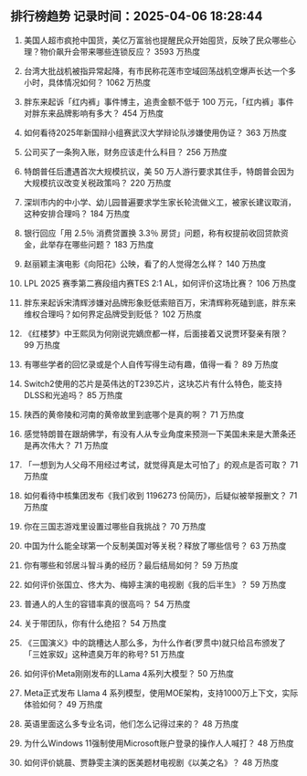 
## 排行榜趋势 记录时间：2025-04-06 18:28:44
  
  1. 美国人超市疯抢中国货，美亿万富翁也提醒民众开始囤货，反映了民众哪些心理？物价飙升会带来哪些连锁反应？ 3593 万热度
    
  2. 台湾大批战机被指异常起降，有市民称花莲市空域回荡战机空爆声长达一个多小时，具体情况如何？ 1062 万热度
    
  3. 胖东来起诉「红内裤」事件博主，追责金额不低于 100 万元，「红内裤」事件对胖东来品牌影响有多大？ 454 万热度
    
  4. 如何看待2025年新国辩小组赛武汉大学辩论队涉嫌使用伪证？ 363 万热度
    
  5. 公司买了一条狗入账，财务应该走什么科目？ 256 万热度
    
  6. 特朗普任后遭遇首次大规模抗议，美 50 万人游行要求其住手，特朗普会因为大规模抗议改变关税政策吗？ 220 万热度
    
  7. 深圳市内的中小学、幼儿园普遍要求学生家长轮流做义工，被家长建议取消，这种安排合理吗？ 184 万热度
    
  8. 银行回应「用 2.5％ 消费贷置换 3.3％ 房贷」问题，称有权提前收回贷款资金，此举存在哪些问题？ 183 万热度
    
  9. 赵丽颖主演电影《向阳花》公映，看了的人觉得怎么样？ 140 万热度
    
  10. LPL 2025 赛季第二赛段组内赛TES 2:1 AL，如何评价这场比赛？ 106 万热度
    
  11. 胖东来起诉宋清辉涉嫌对品牌形象贬低索赔百万，宋清辉称死磕到底，胖东来维权合理吗？如何界定品牌受到贬低？ 102 万热度
    
  12. 《红楼梦》中王熙凤为何刚说完嫡庶都一样，后面接着又说贾环娶亲有限？ 99 万热度
    
  13. 有哪些学者的回忆录或是个人自传写得生动有趣，值得一看？ 89 万热度
    
  14. Switch2使用的芯片是英伟达的T239芯片，这块芯片有什么特色，能支持DLSS和光追吗？ 85 万热度
    
  15. 陕西的黄帝陵和河南的黄帝故里到底哪个是真的啊？ 71 万热度
    
  16. 感觉特朗普在跟胡佛学，有没有人从专业角度来预测一下美国未来是大萧条还是再次伟大？ 71 万热度
    
  17. 「一想到为人父母不用经过考试，就觉得真是太可怕了」的观点是否可取？ 71 万热度
    
  18. 如何看待中核集团发布《我们收到 1196273 份简历》，后疑似被举报删文？ 71 万热度
    
  19. 你在三国志游戏里设置过哪些自我挑战？ 70 万热度
    
  20. 中国为什么能全球第一个反制美国对等关税？释放了哪些信号？ 63 万热度
    
  21. 你有哪些和邻居斗智斗勇的经历？最后结局如何？ 59 万热度
    
  22. 如何评价张国立、佟大为、梅婷主演的电视剧《我的后半生》？ 59 万热度
    
  23. 普通人的人生的容错率真的很高吗？ 54 万热度
    
  24. 关于带团队，你有什么绝招？ 54 万热度
    
  25. 《三国演义》中的跳槽达人那么多，为什么作者(罗贯中)就只给吕布颁发了「三姓家奴」这种遗臭万年的称号? 51 万热度
    
  26. 如何评价Meta刚刚发布的LLama 4系列大模型？ 50 万热度
    
  27. Meta正式发布 Llama 4 系列模型，使用MOE架构，支持1000万上下文，实际体验如何？ 49 万热度
    
  28. 英语里面这么多专业名词，他们怎么记得过来的？ 48 万热度
    
  29. 为什么Windows 11强制使用Microsoft账户登录的操作人人喊打？ 48 万热度
    
  30. 如何评价姚晨、贾静雯主演的医美题材电视剧《以美之名》？ 48 万热度
    